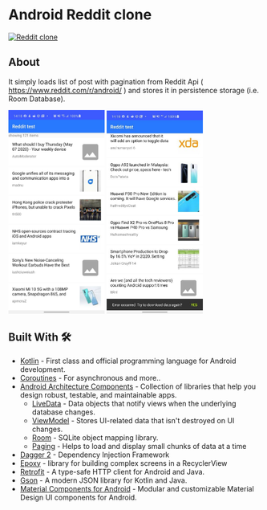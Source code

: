 # Android Reddit clone
[![Reddit clone](https://img.shields.io/badge/Redditclone-APK-red.svg?style=for-the-badge&logo=android)](https://github.com/evstropovv/Reddit-clone/blob/master/apk/app-debug.apk)

## About
It simply loads list of post with pagination from Reddit Api ( https://www.reddit.com/r/android/ ) and stores it in persistence storage (i.e. Room Database).

<img src="https://github.com/evstropovv/Reddit-clone/blob/master/screeenshots/1.jpeg" width="192">  <img src="https://github.com/evstropovv/Reddit-clone/blob/master/screeenshots/2.jpeg" width="192">

## Built With 🛠
- [Kotlin](https://kotlinlang.org/) - First class and official programming language for Android development.
- [Coroutines](https://kotlinlang.org/docs/reference/coroutines-overview.html) - For asynchronous and more..
- [Android Architecture Components](https://developer.android.com/topic/libraries/architecture) - Collection of libraries that help you design robust, testable, and maintainable apps.
  - [LiveData](https://developer.android.com/topic/libraries/architecture/livedata) - Data objects that notify views when the underlying database changes.
  - [ViewModel](https://developer.android.com/topic/libraries/architecture/viewmodel) - Stores UI-related data that isn't destroyed on UI changes. 
  - [Room](https://developer.android.com/topic/libraries/architecture/room) - SQLite object mapping library.
  - [Paging](https://developer.android.com/topic/libraries/architecture/paging) -  Helps to load and display small chunks of data at a time
- [Dagger 2](https://dagger.dev/) - Dependency Injection Framework
- [Epoxy](https://github.com/airbnb/epoxy) - library for building complex screens in a RecyclerView
- [Retrofit](https://square.github.io/retrofit/) - A type-safe HTTP client for Android and Java.
- [Gson](https://github.com/google/gson) - A modern JSON library for Kotlin and Java.
- [Material Components for Android](https://github.com/material-components/material-components-android) - Modular and customizable Material Design UI components for Android.
